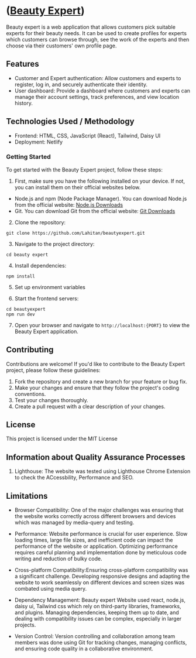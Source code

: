 #  ([Beauty Expert](https://6622f77cccd33c4bc4b34ebc--regal-centaur-53a4ca.netlify.app))
 
Beauty expert is a web application that allows customers pick suitable experts for their beauty needs. It can be used to create profiles for experts which customers can browse through, see the work of the experts and then choose via their customers' own profile page.
 
## Features
 
- Customer and Expert authentication: Allow customers and experts to register, log in, and securely authenticate their identity.
- User dashboard: Provide a dashboard where customers and experts can manage their account settings, track preferences, and view location history.

 
## Technologies Used / Methodology
 
- Frontend: HTML, CSS, JavaScript (React), Tailwind, Daisy UI
- Deployment: Netlify
 
### Getting Started
 
To get started with the Beauty Expert project, follow these steps:
 
1. First, make sure you have the following installed on your device. If not, you can install them on their official websites below. 

- Node.js and npm (Node Package Manager). You can download Node.js from the official website: [Node.js Downloads](https://nodejs.org/en/download/)
- Git. You can download Git from the official website: [Git Downloads](https://git-scm.com/downloads)
 
2. Clone the repository:
```
git clone https://github.com/Lahitan/beautyexpert.git
```
 
3. Navigate to the project directory:
 
```
cd beauty expert
```
 
4. Install dependencies:
```
npm install
```
5. Set up environment variables
 
6. Start the frontend servers:
```
cd beautyexpert
npm run dev
```
 
7. Open your browser and navigate to `http://localhost:{PORT}` to view the Beauty Expert application.
 
## Contributing
 
Contributions are welcome! If you'd like to contribute to the Beauty Expert project, please follow these guidelines:
 
1. Fork the repository and create a new branch for your feature or bug fix.
2. Make your changes and ensure that they follow the project's coding conventions.
3. Test your changes thoroughly.
4. Create a pull request with a clear description of your changes.
 
## License
 
This project is licensed under the MIT License

## Information about Quality Assurance Processes

1. Lighthouse: The website was tested using Lighthouse Chrome Extension to check the ACcessbility, Performance and SEO.

## Limitations

- Browser Compatibility: One of the major challenges was ensuring that the website works correctly across different browsers and devices which was managed by media-query and testing.

- Performance: Website performance is crucial for user experience. Slow loading times, large file sizes, and inefficient code can impact the performance of the website or application. Optimizing performance requires careful planning and implementation done by meticulous code writing and reduction of bulky code.

- Cross-platform Compatibility:Ensuring cross-platform compatibility was a significant challenge. Developing responsive designs and adapting the website to work seamlessly on different devices and screen sizes was combated using media query.

- Dependency Management: Beauty expert Website used react, node.js, daisy ui, Tailwind css which rely on third-party libraries, frameworks, and plugins. Managing dependencies, keeping them up to date, and dealing with compatibility issues can be complex, especially in larger projects.

- Version Control: Version controlling and collaboration among team members was done using Git for tracking changes, managing conflicts, and ensuring code quality in a collaborative environment.

